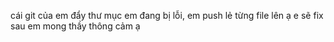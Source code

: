 cái git của em đẩy thư mục em đang bị lỗi, em push lẻ từng file lên ạ e sẽ fix sau
em mong thầy thông cảm ạ
